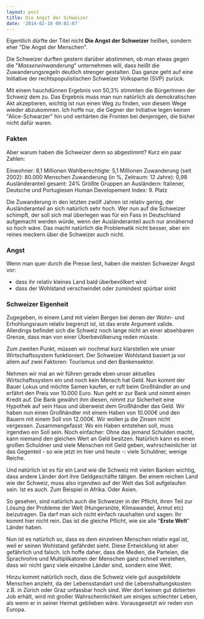 ```yaml
---
layout: post
title: Die Angst der Schweizer
date: '2014-02-10 09:02:07'
---
```


Eigentlich dürfte der Titel nicht **Die Angst der Schweizer** heißen, sondern eher "Die Angst der Menschen".

Die Schweizer durften gestern darüber abstimmen, ob man etwas gegen die "*Masseneinwanderung*" unternehmen will, dass heißt die Zuwanderungsregeln deutlich strenger gestalten. Das ganze geht auf eine Initiative der rechtspopulistischen Schweizer Volkspartei (SVP) zurück.

Mit einem hauchdünnen Ergebnis von 50,3% stimmten die BürgerInnen der Schweiz dem zu. Das Ergebnis muss man nun natürlich als demokratischen Akt akzeptieren, wichtig ist nun einen Weg zu finden, von diesem Wege wieder abzukommen. Ich hoffe nur, die Gegner der Initiative legen keinen "Alice-Schwarzer" hin und verhärten die Fronten bei denjenigen, die bisher nicht dafür waren.


### Fakten
Aber warum haben die Schweizer denn so abgestimmt? Kurz ein paar Zahlen:

Einwohner: 8,1 Millionen
Wahlberechtigte: 5,1 Millionen
Zuwanderung (seit 2002): 80.000 Menschen
Zuwanderung (in %, Zeitraum: 12 Jahre): 0,98
Ausländeranteil gesamt: 24%
Größte Gruppen an Ausländern: Italiener, Deutsche und Portugiesen
Human Developement Index: 9. Platz

Die Zuwanderung in den letzten zwölf Jahren ist relativ gering, der Ausländeranteil an sich natürlich sehr hoch. Wer nun auf die Schweizer schimpft, der soll sich mal überlegen was für ein Fass in Deutschland aufgemacht werden würde, wenn der Ausländeranteil auch nur annähernd so hoch wäre. Das macht natürlich die Problematik nicht besser, aber ein reines meckern über die Schweizer auch nicht.

### Angst

Wenn man quer durch die Presse liest, haben die meisten Schweizer Angst vor:

* dass ihr relativ kleines Land bald überbevölkert wird
* dass der Wohlstand verschwindet oder zumindest spürbar sinkt

### Schweizer Eigenheit

Zugegeben, in einem Land mit vielen Bergen bei denen der Wohn- und Erhohlungsraum relativ begrenzt ist, ist das erste Argument valide. Allerdings befindet sich die Schweiz noch lange nicht an einer absehbaren Grenze, dass man von einer Überbevölkerung reden müsste.

Zum zweiten Punkt, müssen wir nochmal kurz klarstellen wie unser Wirtschaftssystem funktioniert. Der Schweizer Wohlstand basiert ja vor allem auf zwei Faktoren: Tourismus und den Bankensektor.

Nehmen wir mal an wir führen gerade eben unser aktuelles Wirtschaftssystem ein und noch kein Mensch hat Geld. Nun kommt der Bauer Lokus und möchte Samen kaufen, er ruft beim Großhändler an und erfährt den Preis von 10.000 Euro. Nun geht er zur Bank und nimmt einen Kredit auf. Die Bank gewährt ihm diesen, nimmt zur Sicherheit eine Hypothek auf sein Haus und überweist dem Großhändler das Geld.
Wir haben nun einen Großhändler mit einem Haben von 10.000€ und den Bauern mit einem Soll von 12.000€. Wir wollen ja die Zinsen nicht vergessen.
Zusammengefasst: Wo ein Haben entstehen soll, muss irgendwo ein Soll sein. Noch einfacher: Ohne das jemand Schulden macht, kann niemand den gleichen Wert an Geld besitzen. Natürlich kann es einen großen Schuldner und viele Menschen mit Geld geben, wahrscheinlicher ist das Gegenteil - so wie jetzt im hier und heute -: viele Schuldner, wenige Reiche.

Und natürlich ist es für ein Land wie die Schweiz mit vielen Banken wichtig, dass andere Länder dort ihre Geldgeschäfte tätigen. Bei einem reichen Land wie der Schweiz, muss also irgendwo auf der Welt das Soll aufgelaufen sein. Ist es auch. Zum Beispiel in Afrika. Oder Asien.

So gesehen, sind natürlich auch die Schweizer in der Pflicht, ihren Teil zur Lösung der Probleme der Welt (Hungersnöte, Klimawandel, Armut etc) beizutragen. Da darf man sich nicht einfach raushalten und sagen: Ihr kommt hier nicht rein. Das ist die gleiche Pflicht, wie sie alle "**Erste Welt**" Länder haben.

Nun ist es natürlich so, dass es dem einzelnen Menschen relativ egal ist, weil er seinen Wohlstand gefährdet sieht. Diese Entwicklung ist aber gefährlich und falsch. Ich hoffe daher, dass die Medien, die Parteien, die Sprachrohre und Multiplikatoren der Menschen ganz schnell verstehen, dass wir nicht ganz viele einzelne Länder sind, sondern eine Welt.

Hinzu kommt natürlich noch, dass die Schweiz viele gut ausgebildete Menschen anzieht, da der Lebensstandart und die Lebenshaltungskosten z.B. in Zürich oder Graz unfassbar hoch sind. Wer dort keinen gut dotierten Job erhält, wird mit großer Wahrscheinlichkeit um einiges schlechter Leben, als wenn er in seiner Heimat geblieben wäre. Vorausgesetzt wir reden von Europa.